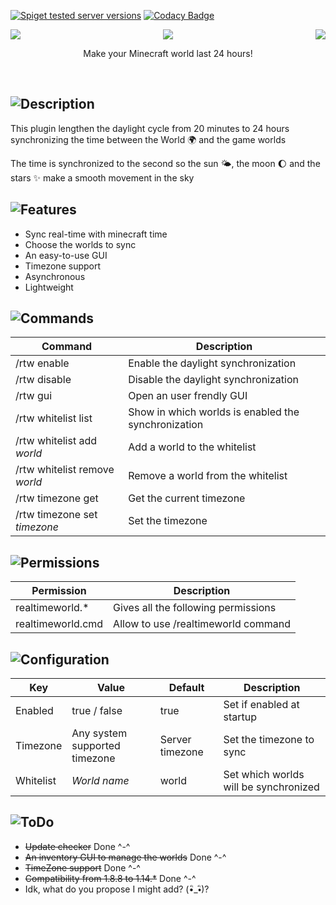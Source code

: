 [![Spiget tested server versions](https://img.shields.io/spiget/tested-versions/70124)](https://www.spigotmc.org/resources/70124/) [![Codacy Badge](https://api.codacy.com/project/badge/Grade/629f86a31cc24040b362f48a796238fb)](https://app.codacy.com/app/Blank517/RealTimeWorld?utm_source=github.com&utm_medium=referral&utm_content=Blank517/RealTimeWorld&utm_campaign=Badge_Grade_Dashboard)
<p align="center">
<img align="left" src="https://i.ibb.co/CKqbVFV/Real-Time-World-Logo.png">
<img align="right" src="https://i.ibb.co/CKqbVFV/Real-Time-World-Logo.png">
<img src="https://lingtalfi.com/services/pngtext?color=0190FF&size=30&text=RealTimeWorld"></p>
<p align="center">Make your Minecraft world last 24 hours!</p>
<br>

## ![Description](https://lingtalfi.com/services/pngtext?color=852020&size=22&text=Description)
This plugin lengthen the daylight cycle from 20 minutes to 24 hours synchronizing the time between the World 🌍 and the game worlds

The time is synchronized to the second so the sun 🌤️, the moon 🌔 and the stars ✨ make a smooth movement in the sky

## ![Features](https://lingtalfi.com/services/pngtext?color=852020&size=22&text=Features)
-   Sync real-time with minecraft time
-   Choose the worlds to sync
-   An easy-to-use GUI
-   Timezone support
-   Asynchronous
-   Lightweight

## ![Commands](https://lingtalfi.com/services/pngtext?color=852020&size=22&text=Commands)
| Command                       | Description                                         |
| ----------------------------- | --------------------------------------------------- |
| /rtw enable                   | Enable the daylight synchronization                 |
| /rtw disable                  | Disable the daylight synchronization                |
| /rtw gui                      | Open an user frendly GUI                            |
| /rtw whitelist list           | Show in which worlds is enabled the synchronization |
| /rtw whitelist add _world_    | Add a world to the whitelist                        |
| /rtw whitelist remove _world_ | Remove a world from the whitelist                   |
| /rtw timezone get             | Get the current timezone                            |
| /rtw timezone set _timezone_  | Set the timezone                                    |

## ![Permissions](https://lingtalfi.com/services/pngtext?color=852020&size=22&text=Permissions)
| Permission        | Description                         |
| ----------------- | ----------------------------------- |
| realtimeworld.*   | Gives all the following permissions |
| realtimeworld.cmd | Allow to use /realtimeworld command |

## ![Configuration](https://lingtalfi.com/services/pngtext?color=852020&size=22&text=Configuration)
| Key       | Value                         | Default         | Description                           |
| --------- | ----------------------------- | --------------- | ------------------------------------- |
| Enabled   | true / false                  | true            | Set if enabled at startup             |
| Timezone  | Any system supported timezone | Server timezone | Set the timezone to sync              |
| Whitelist | _World name_                  | world           | Set which worlds will be synchronized |

## ![ToDo](https://lingtalfi.com/services/pngtext?color=852020&size=22&text=ToDo)
-   ~~Update checker~~ Done ^-^
-   ~~An inventory GUI to manage the worlds~~ Done ^-^
-   ~~TimeZone support~~ Done ^-^
-   ~~Compatibility from 1.8.8 to 1.14.*~~ Done ^-^
-   Idk, what do you propose I might add? (•ิ_•ิ)?
